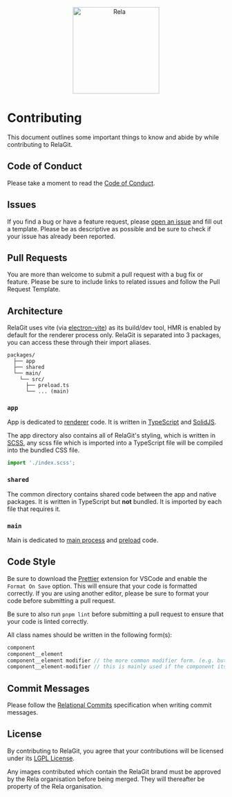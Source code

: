 <div align="center">
	<picture>
	  <source media="(prefers-color-scheme: dark)" width="200px" srcset="https://rela.dev/_assets/logo/rela-dark.png">
	  <source media="(prefers-color-scheme: light)" width="200px" srcset="https://rela.dev/_assets/logo/rela-light.png">
	  <img alt="Rela" width="200px" src="https://rela.dev/_assets/logo/rela-light.png">
	</picture>
</div>

# Contributing

This document outlines some important things to know and abide by while contributing to RelaGit.

## Code of Conduct

Please take a moment to read the [Code of Conduct](https://github.com/relagit/relagit/blob/main/CODE_OF_CONDUCT.md).

## Issues

If you find a bug or have a feature request, please [open an issue](https://github.com/relagit/relagit/issues/choose) and fill out a template. Please be as descriptive as possible and be sure to check if your issue has already been reported.

## Pull Requests

You are more than welcome to submit a pull request with a bug fix or feature. Please be sure to include links to related issues and follow the Pull Request Template.

## Architecture

RelaGit uses vite (via [electron-vite](https://electron-vite.org/)) as its build/dev tool, HMR is enabled by default for the renderer process only.
RelaGit is separated into 3 packages, you can access these through their import aliases.

```
packages/
  ├── app
  ├── shared
  └── main/
    └── src/
      ├── preload.ts
      └── ... (main)
```

### `app`

App is dedicated to [renderer](https://www.electronjs.org/docs/latest/tutorial/process-model#the-renderer-process) code. It is written in [TypeScript](https://www.typescriptlang.org/) and [SolidJS](https://www.solidjs.com/).

The app directory also contains all of RelaGit's styling, which is written in [SCSS](https://sass-lang.com/), any scss file which is imported into a TypeScript file will be compiled into the bundled CSS file.

```ts
import './index.scss';
```

### `shared`

The common directory contains shared code between the app and native packages. It is written in TypeScript but **not** bundled. It is imported by each file that requires it.

### `main`

Main is dedicated to [main process](https://www.electronjs.org/docs/latest/tutorial/process-model#the-main-process) and [preload](https://www.electronjs.org/docs/latest/tutorial/process-model#preload-scripts) code.

## Code Style

Be sure to download the [Prettier](https://marketplace.visualstudio.com/items?itemName=esbenp.prettier-vscode) extension for VSCode and enable the `Format On Save` option. This will ensure that your code is formatted correctly. If you are using another editor, please be sure to format your code before submitting a pull request.

Be sure to also run `pnpm lint` before submitting a pull request to ensure that your code is linted correctly.

All class names should be written in the following form(s):

```scss
component
component__element
component__element modifier // the more common modifier form. (e.g. button primary)
component__element-modifier // this is mainly used if the component itself has a modifier. (e.g. layer-bare)
```

## Commit Messages

Please follow the [Relational Commits](https://github.com/relagit/commits/blob/master/spec/index.md) specification when writing commit messages.

## License

By contributing to RelaGit, you agree that your contributions will be licensed under its [LGPL License](https://github.com/relagit/relagit/blob/main/LICENSE).

Any images contributed which contain the RelaGit brand must be approved by the Rela organisation before being merged. They will thereafter be property of the Rela organisation.